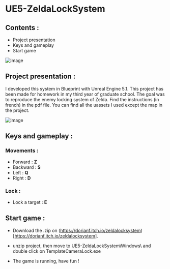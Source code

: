 # UE5-ZeldaLockSystem

## Contents :

- Project presentation
- Keys and gameplay
- Start game

![image](https://user-images.githubusercontent.com/71253089/233783609-805faf42-7a4b-4033-ab42-85b410b4d163.png)

## Project presentation :

I developed this system in Blueprint with Unreal Engine 5.1. This project has been made for homework in my third year of graduate school.
The goal was to reproduce the enemy locking system of Zelda. Find the instructions (in french) in the pdf file.
You can find all the uassets I used except the map in the project.

![image](https://user-images.githubusercontent.com/71253089/233783720-3c656f30-74bd-40c8-b6a3-9caf4be6f9d6.png)

## Keys and gameplay :

### Movements :
  - Forward : **Z**
  - Backward : **S**
  - Left : **Q**
  - Right : **D**
  
### Lock :
  - Lock a target : **E**

## Start game :

- Download the .zip on (https://dorianf.itch.io/zeldalocksystem)[https://dorianf.itch.io/zeldalocksystem].

- unzip project, then move to UE5-ZeldaLockSystem\Windows\ and double click on TemplateCameraLock.exe

- The game is running, have fun !

